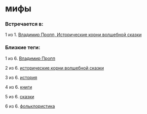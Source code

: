 # мифы

### Встречается в:

1 из 1. [Владимир Пропп, Исторические корни волшебной сказки](../Книги/Прочее/Владимир%20Пропп%20-%20Исторические%20корни%20волшебной%20сказки.md)


### Близкие теги:

1 из 6. [Владимир Пропп](../__tags/vladimir_propp.md)

2 из 6. [исторические корни волшебной сказки](../__tags/istoricheskie_korni_volshebnoy_skazki.md)

3 из 6. [история](../__tags/istoriya.md)

4 из 6. [книги](../__tags/knigi.md)

5 из 6. [сказки](../__tags/skazki.md)

6 из 6. [фольклористика](../__tags/folkloristika.md)

